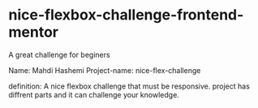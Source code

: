 # nice-flexbox-challenge-frontend-mentor



A great challenge for beginers


Name: Mahdi Hashemi
Project-name: nice-flex-challenge


definition: A nice flexbox challenge that must be responsive. project has diffrent parts and it can challenge your knowledge.
